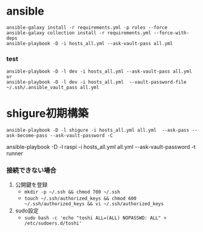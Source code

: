 # ansible
```shell
ansible-galaxy install -r requirements.yml -p roles --force
ansible-galaxy collection install -r requirements.yml --force-with-deps
ansible-playbook -D -i hosts_all.yml --ask-vault-pass all.yml
```

### test
```shell
ansible-playbook -D -l dev -i hosts_all.yml --ask-vault-pass all.yml
or
ansible-playbook -D -l dev -i hosts_all.yml  --vault-password-file ~/.ssh/.ansible_vault_pass all.yml
```

# shigure初期構築
```shell
ansible-playbook -D -l shigure -i hosts_all.yml all.yml  --ask-pass --ask-become-pass --ask-vault-password -C
```
ansible-playbook -D -l raspi -i hosts_all.yml all.yml --ask-vault-password -t runner


### 接続できない場合
1. 公開鍵を登録
   * `mkdir -p ~/.ssh && chmod 700 ~/.ssh`
   * `touch ~/.ssh/authorized_keys && chmod 600 ~/.ssh/authorized_keys && vi ~/.ssh/authorized_keys `
2. sudo設定
   * `sudo bash -c 'echo "toshi ALL=(ALL) NOPASSWD: ALL" > /etc/sudoers.d/toshi'`
